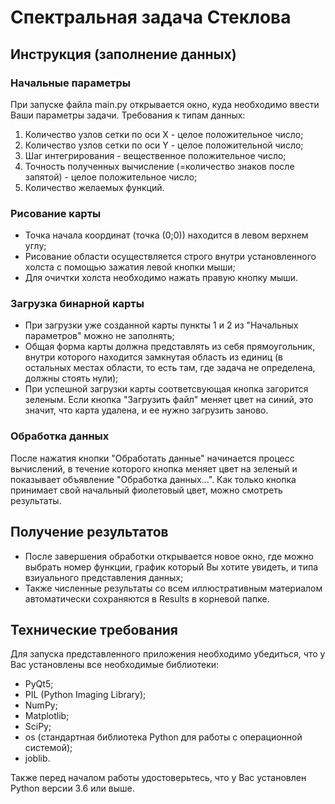 # Спектральная задача Стеклова
## Инструкция (заполнение данных)
### Начальные параметры
При запуске файла main.py открывается окно, куда необходимо ввести Ваши параметры задачи. Требования к типам данных:
1. Количество узлов сетки по оси X - целое положительное число;
2. Количество узлов сетки по оси Y - целое положительной число;
3. Шаг интегрирования - вещественное положительное число;
4. Точность полученных вычисление (=количество знаков после запятой) - целое положительное число;
5. Количество желаемых функций.

### Рисование карты
* Точка начала координат (точка (0;0)) находится в левом верхнем углу;
* Рисование области осуществляется строго внутри установленного холста с помощью зажатия левой кнопки мыши;
* Для очичтки холста необходимо нажать правую кнопку мыши.

### Загрузка бинарной карты
* При загрузки уже созданной карты пункты 1 и 2 из "Начальных параметров" можно не заполнять;
* Общая форма карты должна представлять из себя прямоугольник, внутри которого находится замкнутая область из единиц (в остальных местах области, то есть там, где задача не определена, должны стоять нули);
* При успешной загрузки карты соответсвующая кнопка загорится зеленым. Если кнопка "Загрузить файл" меняет цвет на синий, это значит, что карта удалена, и ее нужно загрузить заново.

### Обработка данных
После нажатия кнопки "Обработать данные" начинается процесс вычислений, в течение которого кнопка меняет цвет на зеленый и показывает объявление "Обработка данных...". Как только кнопка принимает свой начальный фиолетовый цвет, можно смотреть результаты.

## Получение результатов
* После завершения обработки открывается новое окно, где можно выбрать номер функции, график который Вы хотите увидеть, и типа взиуального представления данных;
* Также численные результаты со всем иллюстративным материалом автоматически сохраняются в Results в корневой папке.

## Технические требования
Для запуска представленного приложения необходимо убедиться, что у Вас установлены все необходимые библиотеки:
* PyQt5;
* PIL (Python Imaging Library);
* NumPy;
* Matplotlib;
* SciPy;
* os (стандартная библиотека Python для работы с операционной системой);
* joblib.

Также перед началом работы удостоверьтесь, что у Вас установлен Python версии 3.6 или выше. 
